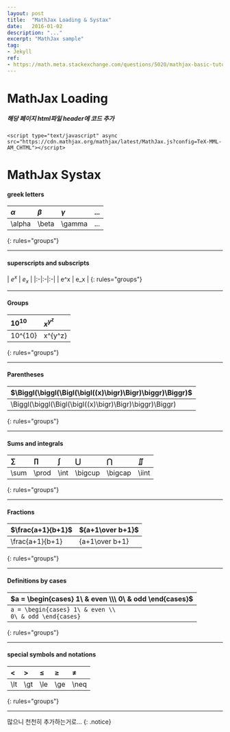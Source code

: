 ```yaml
---
layout: post
title:  "MathJax Loading & Systax"
date:   2016-01-02
description: "..."
excerpt: "MathJax sample"
tag:
- Jekyll
ref:
- https://math.meta.stackexchange.com/questions/5020/mathjax-basic-tutorial-and-quick-reference
---
```



# MathJax Loading
##### 해당 페이지 html파일 header에 코드 추가
    <script type="text/javascript" async
    src="https://cdn.mathjax.org/mathjax/latest/MathJax.js?config=TeX-MML-AM_CHTML"></script>

# MathJax Systax

#### greek letters

| $\alpha$ | $\beta$ | $\gamma$ |...|
|:-|:-|:-|:-|
| \alpha   | \beta | \gamma |...|
{: rules="groups"}

---

#### superscripts and subscripts

| $e^x$ | $e_x$ |
|:-|:-|:-|
| e^x   | e_x   |
{: rules="groups"}

---

#### Groups

| $10^{10}$ | $x^{y^z}$ |
|:-|:-|
| 10^{10}   | x^{y^z}   |
{: rules="groups"}

---

#### Parentheses

| $\Biggl(\biggl(\Bigl(\bigl((x)\bigr)\Bigr)\biggr)\Biggr)$ |
|:-|
| \Biggl(\biggl(\Bigl(\bigl((x)\bigr)\Bigr)\biggr)\Biggr)   |
{: rules="groups"}

---

#### Sums and integrals

| $\sum$ | $\prod$ |$\int$|$\bigcup$|$\bigcap$|$\iint$|
|:-|:-|:-|:-|:-|:-|
| \sum   | \prod   |\int|\bigcup|\bigcap|\iint|
{: rules="groups"}

---

#### Fractions

| $\frac{a+1}{b+1}$ | ${a+1\over b+1}$ |
|:-|:-|
| \frac{a+1}{b+1}   | {a+1\over b+1}   |
{: rules="groups"}

---

#### Definitions by cases

| $a = \begin{cases} 1\ & even \\\ 0\ & odd \end{cases}$ |
|:-|
| <code>a = \begin{cases} 1\ & even \\\ 0\ & odd \end{cases}</code>|
{: rules="groups"}

---

#### special symbols and notations

|$\lt$|$\gt$|$\le$|$\ge$|$\neq$|
|:-|:-|:-|:-|:-|
|\lt|\gt|\le|\ge|\neq|
{: rules="groups"}

---
많으니 천천히 추가하는거로...
{: .notice}
